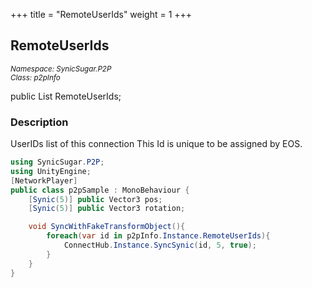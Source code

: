 +++
title = "RemoteUserIds"
weight = 1
+++
## RemoteUserIds
<small>*Namespace: SynicSugar.P2P* <br>
*Class: p2pInfo* </small>

public List<UserId> RemoteUserIds;


### Description
UserIDs list of this connection This Id is unique to be assigned by EOS.<br>

```cs
using SynicSugar.P2P;
using UnityEngine;
[NetworkPlayer]
public class p2pSample : MonoBehaviour {
    [Synic(5)] public Vector3 pos;
    [Synic(5)] public Vector3 rotation;

    void SyncWithFakeTransformObject(){
        foreach(var id in p2pInfo.Instance.RemoteUserIds){
            ConnectHub.Instance.SyncSynic(id, 5, true);
        }
    }
}
```